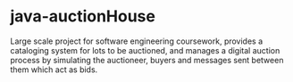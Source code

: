 # java-auctionHouse
Large scale project for software engineering coursework, provides a cataloging system for lots to be auctioned, and manages a digital auction process by simulating the auctioneer, buyers and messages sent between them which act as bids.   

